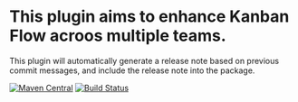 This plugin aims to enhance Kanban Flow acroos multiple teams.
===================
This plugin will automatically generate a release note based on previous commit messages, and include the release note into the package.

[![Maven Central](https://maven-badges.herokuapp.com/maven-central/nz.ac.auckland.groupapps.maven/maven-gitlog-plugin/badge.svg)](https://maven-badges.herokuapp.com/maven-central/nz.ac.auckland.groupapps.maven/maven-gitlog-plugin) 
[![Build Status](https://travis-ci.org/uoa-group-applications/maven-gitlog-plugin.svg?branch=master)](https://travis-ci.org/uoa-group-applications/maven-gitlog-plugin)